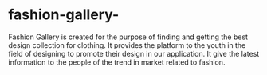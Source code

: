 # fashion-gallery-
Fashion Gallery is created for the purpose of finding and getting the best design collection for clothing. It provides the platform to the youth in the field of designing to promote their design in our application. It give the latest information to the people of the trend in market related to fashion.

